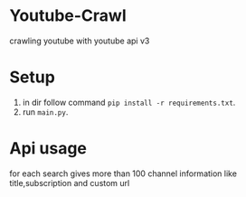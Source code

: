 # Youtube-Crawl
crawling youtube with youtube api v3

# Setup
1. in dir follow command `pip install -r requirements.txt`.
2. run `main.py`.
# Api usage
for each search gives more than 100 channel information like title,subscription and custom url 
